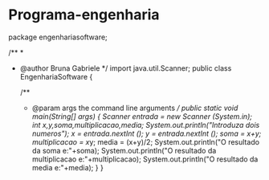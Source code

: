 # Programa-engenharia
package engenhariasoftware;

/**
 *
 * @author Bruna Gabriele
 */
import java.util.Scanner;
public class EngenhariaSoftware {

    /**
     * @param args the command line arguments
     */
    public static void main(String[] args) {
    Scanner entrada = new Scanner (System.in);
int x,y,soma,multiplicacao,media;
System.out.println("Introduza dois numeros");
x = entrada.nextInt ();
y  = entrada.nextInt ();
soma = x+y;
multiplicacao = x*y;
media = (x+y)/2;
System.out.println("O resultado da soma e:"+soma);
System.out.println("O resultado da multiplicacao e:"+multiplicacao);
System.out.println("O resultado da media e:"+media);
}
}
